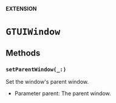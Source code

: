 **EXTENSION**

# `GTUIWindow`

## Methods
### `setParentWindow(_:)`

Set the window's parent window.
- Parameter parent: The parent window.

